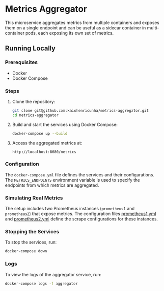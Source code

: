 # Metrics Aggregator

This microservice aggregates metrics from multiple containers and exposes them on a single endpoint and can be useful as a sidecar container in multi-container pods, each exposing its own set of metrics.

## Running Locally

### Prerequisites

- Docker
- Docker Compose

### Steps

1. Clone the repository:
    ```sh
    git clone git@github.com:kaiohenricunha/metrics-aggregator.git
    cd metrics-aggregator
    ```

2. Build and start the services using Docker Compose:
    ```sh
    docker-compose up --build
    ```

3. Access the aggregated metrics at:
    ```
    http://localhost:8080/metrics
    ```

### Configuration

The `docker-compose.yml` file defines the services and their configurations. The `METRICS_ENDPOINTS` environment variable is used to specify the endpoints from which metrics are aggregated.

### Simulating Real Metrics

The setup includes two Prometheus instances (`prometheus1` and `prometheus2`) that expose metrics. The configuration files [prometheus1.yml](http://_vscodecontentref_/1) and [prometheus2.yml](http://_vscodecontentref_/2) define the scrape configurations for these instances.

### Stopping the Services

To stop the services, run:

```sh
docker-compose down
```

### Logs

To view the logs of the aggregator service, run:

```sh
docker-compose logs -f aggregator
```
